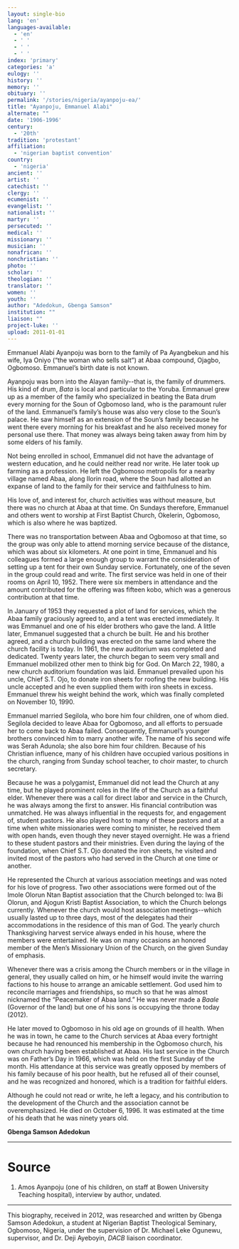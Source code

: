 ```yaml
---
layout: single-bio
lang: 'en'
languages-available:
  - 'en'
  - ' '
  - ' '
  - ' '
index: 'primary'
categories: 'a'
eulogy: ''
history: ''
memory: ''
obituary: ''
permalink: '/stories/nigeria/ayanpoju-ea/'
title: "Ayanpoju, Emmanuel Alabi"
alternate: ""
date: '1906-1996'
century:
  - '20th'
tradition: 'protestant'
affiliation:
  - 'nigerian baptist convention'
country:
  - 'nigeria'
ancient: ''
artist: ''
catechist: ''
clergy: ''
ecumenist: ''
evangelist: ''
nationalist: ''
martyr: ''
persecuted: ''
medical: ''
missionary: ''
musician: ''
nonafrican: ''
nonchristian: ''
photo: ''
scholar: ''
theologian: ''
translator: ''
women: ''
youth: ''
author: "Adedokun, Gbenga Samson"
institution: ""
liaison: ""
project-luke: ''
upload: 2011-01-01
---
```




Emmanuel Alabi Ayanpoju was born to the family of Pa Ayangbekun and his wife, Iya Oniyo (“the woman who sells salt”) at Abaa compound, Ojagbo, Ogbomoso. Emmanuel’s birth date is not known.

Ayanpoju was born into the Alayan family--that is, the family of drummers. His kind of drum, *Bata* is local and particular to the Yoruba. Emmanuel grew up as a member of the family who specialized in beating the Bata drum every morning for the Soun of Ogbomoso land, who is the paramount ruler of the land. Emmanuel’s family’s house was also very close to the Soun’s palace. He saw himself as an extension of the Soun’s family because he went there every morning for his breakfast and he also received money for personal use there. That money was always being taken away from him by some elders of his family.

Not being enrolled in school, Emmanuel did not have the advantage of western education, and he could neither read nor write. He later took up farming as a profession. He left the Ogbomoso metropolis for a nearby village named Abaa, along Ilorin road, where the Soun had allotted an expanse of land to the family for their service and faithfulness to him.

His love of, and interest for, church activities was without measure, but there was no church at Abaa at that time. On Sundays therefore, Emmanuel and others went to worship at First Baptist Church, Okelerin, Ogbomoso, which is also where he was baptized.

There was no transportation between Abaa and Ogbomoso at that time, so the group was only able to attend morning service because of the distance, which was about six kilometers. At one point in time, Emmanuel and his colleagues formed a large enough group to warrant the consideration of setting up a tent for their own Sunday service. Fortunately, one of the seven in the group could read and write. The first service was held in one of their rooms on April 10, 1952. There were six members in attendance and the amount contributed for the offering was fifteen kobo, which was a generous contribution at that time.

In January of 1953 they requested a plot of land for services, which the Abaa family graciously agreed to, and a tent was erected immediately. It was Emmanuel and one of his elder brothers who gave the land. A little later, Emmanuel suggested that a church be built. He and his brother agreed, and a church building was erected on the same land where the church facility is today. In 1961, the new auditorium was completed and dedicated. Twenty years later, the church began to seem very small and Emmanuel mobilized other men to think big for God. On March 22, 1980, a new church auditorium foundation was laid. Emmanuel prevailed upon his uncle, Chief S.T. Ojo, to donate iron sheets for roofing the new building. His uncle accepted and he even supplied them with iron sheets in excess. Emmanuel threw his weight behind the work, which was finally completed on November 10, 1990.

Emmanuel married Segilola, who bore him four children, one of whom died. Segilola decided to leave Abaa for Ogbomoso, and all efforts to persuade her to come back to Abaa failed. Consequently, Emmanuel’s younger brothers convinced him to marry another wife. The name of his second wife was Serah Adunola; she also bore him four children. Because of his Christian influence, many of his children have occupied various positions in the church, ranging from Sunday school teacher, to choir master, to church secretary.

Because he was a polygamist, Emmanuel did not lead the Church at any time, but he played prominent roles in the life of the Church as a faithful elder. Whenever there was a call for direct labor and service in the Church, he was always among the first to answer. His financial contribution was unmatched. He was always influential in the requests for, and engagement of, student pastors. He also played host to many of these pastors and at a time when white missionaries were coming to minister, he received them with open hands, even though they never stayed overnight. He was a friend to these student pastors and their ministries. Even during the laying of the foundation, when Chief S.T. Ojo donated the iron sheets, he visited and invited most of the pastors who had served in the Church at one time or another.

He represented the Church at various association meetings and was noted for his love of progress. Two other associations were formed out of the Imole Olorun Ntan Baptist association that the Church belonged to: Iwa Bi Olorun, and Ajogun Kristi Baptist Association, to which the Church belongs currently. Whenever the church would host association meetings--which usually lasted up to three days, most of the delegates had their accommodations in the residence of this man of God. The yearly church Thanksgiving harvest service always ended in his house, where the members were entertained. He was on many occasions an honored member of the Men’s Missionary Union of the Church, on the given Sunday of emphasis.

Whenever there was a crisis among the Church members or in the village in general, they usually called on him, or he himself would invite the warring factions to his house to arrange an amicable settlement. God used him to reconcile marriages and friendships, so much so that he was almost nicknamed the “Peacemaker of Abaa land.” He was never made a *Baale* (Governor of the land) but one of his sons is occupying the throne today (2012).

He later moved to Ogbomoso in his old age on grounds of ill health. When he was in town, he came to the Church services at Abaa every fortnight because he had renounced his membership in the Ogbomoso church, his own church having been established at Abaa. His last service in the Church was on Father’s Day in 1966, which was held on the first Sunday of the month. His attendance at this service was greatly opposed by members of his family because of his poor health, but he refused all of their counsel, and he was recognized and honored, which is a tradition for faithful elders.

Although he could not read or write, he left a legacy, and his contribution to the development of the Church and the association cannot be overemphasized. He died on October 6, 1996. It was estimated at the time of his death that he was ninety years old.

**Gbenga Samson Adedokun**

---

# Source

1. Amos Ayanpoju (one of his children, on staff at Bowen University Teaching hospital), interview by author, undated.

---

This biography, received in 2012, was researched and written by Gbenga Samson Adedokun, a student at Nigerian Baptist Theological Seminary, Ogbomoso, Nigeria, under the supervision of Dr. Michael Leke Ogunewu, supervisor, and Dr. Deji Ayeboyin, *DACB* liaison coordinator.